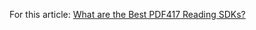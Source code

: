 For this article: [What are the Best PDF417 Reading SDKs?](https://www.dynamsoft.com/codepool/pdf417-reading-benchmark-and-comparison.html)